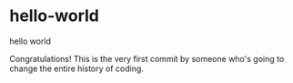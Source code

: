 # hello-world
hello world

Congratulations! This is the very first commit by someone who's going to change the entire history of coding.
